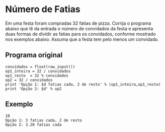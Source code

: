# Número de Fatias

Em uma festa foram compradas 32 fatias de pizza. Corrija o programa abaixo que lê da entrada o número de convidados da
festa e apresenta duas formas de dividir as fatias para os convidados, conforme mostrado nos exemplos abaixo. Assuma que
a festa tem pelo menos um convidado.

## Programa original

```
convidados = float(raw_input())
op1_inteira = 32 / convidados
op1_resto  = 32 % convidados
op2 = 32 / convidados
print 'Opção 1: $d fatias cada, 2 de resto' % (op1_inteira,op1_resto)
print 'Opção 2: $d' % op2
```

## Exemplo

```
10
Opção 1: 3 fatias cada, 2 de resto
Opção 2: 3.20 fatias cada
```